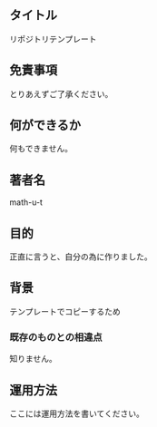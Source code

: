 ## タイトル ##

リポジトリテンプレート

## 免責事項 ##

とりあえずご了承ください。

## 何ができるか ##

何もできません。

## 著者名 ##

math-u-t

## 目的 ##

正直に言うと、自分の為に作りました。

## 背景  ##

テンプレートでコピーするため

### 既存のものとの相違点 ###

知りません。

## 運用方法 ##

ここには運用方法を書いてください。
